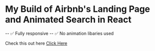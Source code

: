 # My Build of Airbnb's Landing Page and Animated Search in React
-- ✅ Fully responsive
-- ✅ No animation libaries used

Check this out here [Click Here](https://arnavnath550.github.io/arnavs-airbnb-project/)

